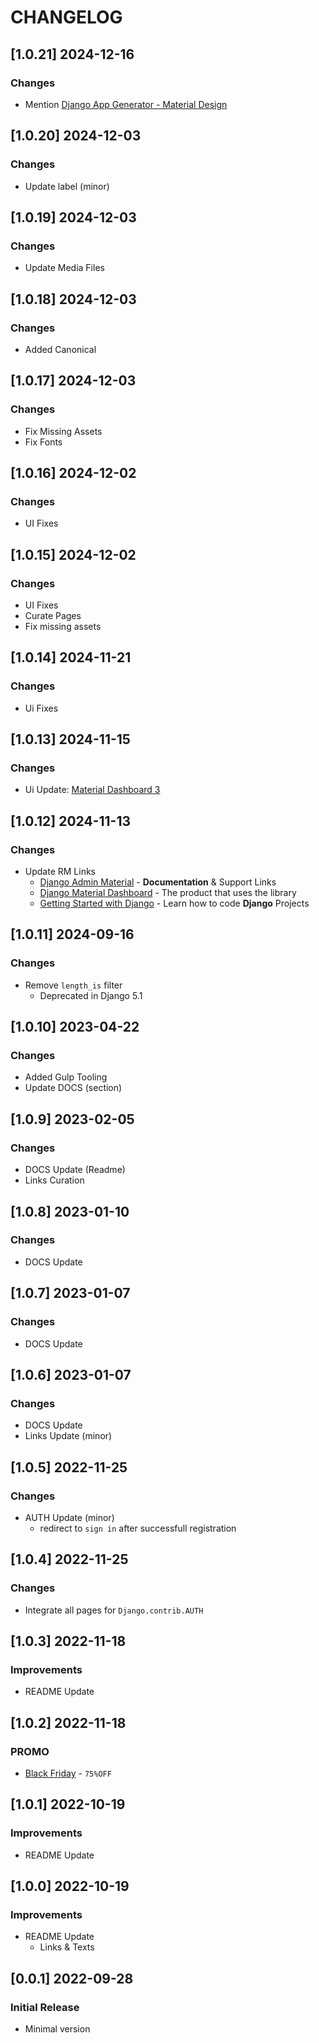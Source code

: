 # CHANGELOG

## [1.0.21] 2024-12-16
### Changes

- Mention [Django App Generator - Material Design](https://app-generator.dev/tools/django-generator/material/)

## [1.0.20] 2024-12-03
### Changes

- Update label (minor)

## [1.0.19] 2024-12-03
### Changes

- Update Media Files

## [1.0.18] 2024-12-03
### Changes

- Added Canonical

## [1.0.17] 2024-12-03
### Changes

- Fix Missing Assets
- Fix Fonts

## [1.0.16] 2024-12-02
### Changes

- UI Fixes

## [1.0.15] 2024-12-02
### Changes

- UI Fixes
- Curate Pages
- Fix missing assets

## [1.0.14] 2024-11-21
### Changes

- Ui Fixes

## [1.0.13] 2024-11-15
### Changes

- Ui Update: [Material Dashboard 3](https://app-generator.dev/docs/templates/bootstrap/material-dashboard.html) 

## [1.0.12] 2024-11-13
### Changes

- Update RM Links
  - [Django Admin Material](https://app-generator.dev/docs/products/django-libs/theme-material-dashboard.html) - **Documentation** & Support Links
  - [Django Material Dashboard](https://app-generator.dev/product/material-dashboard/django/) - The product that uses the library
  - [Getting Started with Django](https://app-generator.dev/docs/technologies/django/index.html) - Learn how to code **Django** Projects

## [1.0.11] 2024-09-16
### Changes

- Remove `length_is` filter
  - Deprecated in Django 5.1

## [1.0.10] 2023-04-22
### Changes

- Added Gulp Tooling
- Update DOCS (section) 

## [1.0.9] 2023-02-05
### Changes

- DOCS Update (Readme)
- Links Curation

## [1.0.8] 2023-01-10
### Changes

- DOCS Update

## [1.0.7] 2023-01-07
### Changes

- DOCS Update

## [1.0.6] 2023-01-07
### Changes

- DOCS Update
- Links Update (minor)

## [1.0.5] 2022-11-25
### Changes

- AUTH Update (minor)
  - redirect to `sign in` after successfull registration  

## [1.0.4] 2022-11-25
### Changes

- Integrate all pages for `Django.contrib.AUTH`

## [1.0.3] 2022-11-18
### Improvements

- README Update

## [1.0.2] 2022-11-18
### PROMO

- [Black Friday](https://appseed.us/discounts/) - `75%OFF`

## [1.0.1] 2022-10-19
### Improvements

- README Update

## [1.0.0] 2022-10-19
### Improvements

- README Update
  - Links & Texts 

## [0.0.1] 2022-09-28
### Initial Release

- Minimal version
